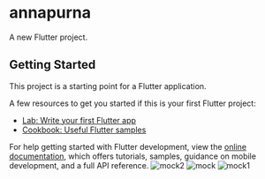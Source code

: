 # annapurna

A new Flutter project.

## Getting Started

This project is a starting point for a Flutter application.

A few resources to get you started if this is your first Flutter project:

- [Lab: Write your first Flutter app](https://docs.flutter.dev/get-started/codelab)
- [Cookbook: Useful Flutter samples](https://docs.flutter.dev/cookbook)

For help getting started with Flutter development, view the
[online documentation](https://docs.flutter.dev/), which offers tutorials,
samples, guidance on mobile development, and a full API reference.
![mock2](https://user-images.githubusercontent.com/91632881/228051916-0f816dbe-1751-4742-87c0-17afe048691f.jpg)
![mock](https://user-images.githubusercontent.com/91632881/228051941-3669341d-285b-4531-9c23-465b093ec27e.jpg)
![mock1](https://user-images.githubusercontent.com/91632881/228051950-e6551a14-dc1e-4f9a-8791-8689ffbc3927.jpg)
